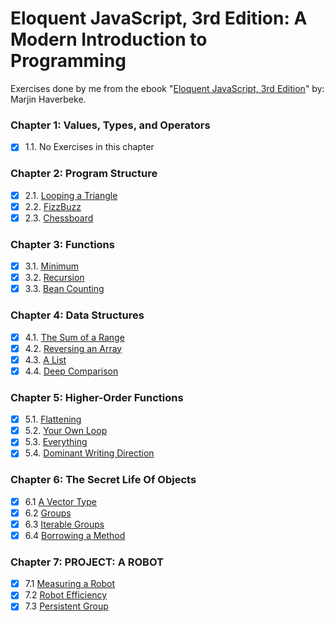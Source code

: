 # Eloquent JavaScript, 3rd Edition: A Modern Introduction to Programming

Exercises done by me from the ebook "[Eloquent JavaScript, 3rd Edition][1]" by: Marjin Haverbeke.

### Chapter 1: Values, Types, and Operators

-   [x] 1.1. No Exercises in this chapter

### Chapter 2: Program Structure

-   [x] 2.1. [Looping a Triangle](./2_program_structure/triangle.js)
-   [x] 2.2. [FizzBuzz](./2_program_structure/fizz_buzz.js)
-   [x] 2.3. [Chessboard](./2_program_structure/chessboard.js)

### Chapter 3: Functions

-   [x] 3.1. [Minimum](./3_functions/minimum.js)
-   [x] 3.2. [Recursion](./3_functions/recursion.js)
-   [x] 3.3. [Bean Counting](./3_functions/bean_counting.js)

### Chapter 4: Data Structures

-   [x] 4.1. [The Sum of a Range](./4_data_structures/range_sum.js)
-   [x] 4.2. [Reversing an Array](./4_data_structures/reverse_array.js)
-   [x] 4.3. [A List](./4_data_structures/a_list.js)
-   [x] 4.4. [Deep Comparison](./4_data_structures/deep_comparison.js)

### Chapter 5: Higher-Order Functions

-   [x] 5.1. [Flattening](./5_higher-order_functions/flattening.js)
-   [x] 5.2. [Your Own Loop](./5_higher-order_functions/your_own_loop.js)
-   [x] 5.3. [Everything](./5_higher-order_functions/everything.js)
-   [x] 5.4. [Dominant Writing Direction](./5_higher-order_functions/dominant_writing_direction.js)

### Chapter 6: The Secret Life Of Objects

-   [x] 6.1 [A Vector Type](./6_secret_life_of_objects/vector.js)
-   [x] 6.2 [Groups](./6_secret_life_of_objects/groups.js)
-   [x] 6.3 [Iterable Groups](./6_secret_life_of_objects/iterable_groups.js)
-   [x] 6.4 [Borrowing a Method](./6_secret_life_of_objects/borrowing_method.js)

### Chapter 7: PROJECT: A ROBOT

-   [x] 7.1 [Measuring a Robot](./7_a_robot/measuring_a_robot.js)
-   [x] 7.2 [Robot Efficiency](./7_a_robot/robot_efficiency.js)
-   [x] 7.3 [Persistent Group](./7_a_robot/persistent_group.js)

[1]: https://eloquentjavascript.net/
